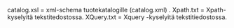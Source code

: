 catalog.xsl = xml-schema tuotekatalogille (catalog.xml) .      Xpath.txt = Xpath-kyselyitä tekstitedostossa.    XQuery.txt = Xquery -kyselyitä tekstitiedostossa.
